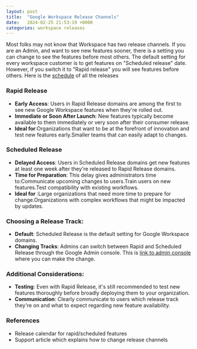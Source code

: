```yaml
---
layout: post
title:  "Google Workspace Release Channels"
date:   2024-02-25 21:53:19 +0000
categories: workspace releases
---
```

Most folks may not know that Workspace has two release channels. If you are an Admin, and want to see new features sooner, there is a setting you can change to see the features before most others. 
The default setting for every workspace customer is to get features on "Scheduled release" date. However, if you switch it to "Rapid release" you will see features before others.
Here is the [schedule](https://workspace.google.com/whatsnew/calendar/) of all the releases

### Rapid Release
* **Early Access**: Users in Rapid Release domains are among the first to see new Google Workspace features when they're rolled out.
* **Immediate or Soon After Launch**: New features typically become available to them immediately or very soon after their consumer release.
* **Ideal for**:Organizations that want to be at the forefront of innovation and test new features early.Smaller teams that can easily adapt to changes.

### Scheduled Release
* **Delayed Access**: Users in Scheduled Release domains get new features at least one week after they're released to Rapid Release domains.
* **Time for Preparation**: This delay gives administrators time to:Communicate upcoming changes to users.Train users on new features.Test compatibility with existing workflows.
* **Ideal for** :Large organizations that need more time to prepare for change.Organizations with complex workflows that might be impacted by updates.

### Choosing a Release Track:
* **Default**: Scheduled Release is the default setting for Google Workspace domains.
* **Changing Tracks**: Admins can switch between Rapid and Scheduled Release through the Google Admin console.
This is [link to admin console](https://admin.google.com/ac/accountsettings/preferences) where you can make the change.


### Additional Considerations:
* **Testing**: Even with Rapid Release, it's still recommended to test new features thoroughly before broadly deploying them to your organization.
* **Communication**: Clearly communicate to users which release track they're on and what to expect regarding new feature availability.

### References
* Release calendar for rapid/scheduled features
* Support article which explains how to change release channels


